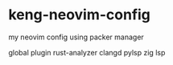 # keng-neovim-config
my neovim config using packer manager 

global plugin
rust-analyzer
clangd 
pylsp
zig lsp
